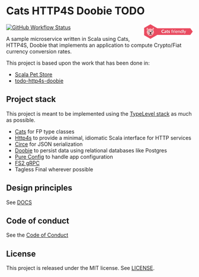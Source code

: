 # Cats HTTP4S Doobie TODO

<a href="https://typelevel.org/cats/"><img src="https://raw.githubusercontent.com/typelevel/cats/c23130d2c2e4a320ba4cde9a7c7895c6f217d305/docs/src/main/resources/microsite/img/cats-badge.svg" height="40px" align="right" alt="Cats friendly" /></a>
[![GitHub Workflow Status](https://img.shields.io/github/workflow/status/sentenza/cats-http4s-crypto/Scala%20CI)](https://github.com/sentenza/cats-http4s-crypto/actions?query=workflow%3A%22Scala+CI%22)

A sample microservice written in Scala using Cats, HTTP4S, Doobie that implements an application to compute Crypto/Fiat
currency conversion rates. 

This project is based upon the work that has been done in:

* [Scala Pet Store](https://github.com/pauljamescleary/scala-pet-store)
* [todo-http4s-doobie](https://github.com/jaspervz/todo-http4s-doobie/tree/master/src/main/scala)

## Project stack

This project is meant to be implemented using the [TypeLevel stack](https://typelevel.org/) as much as possible.

* [Cats](https://typelevel.org/cats/) for FP type classes
* [Http4s](http://http4s.org/) to provide a minimal, idiomatic Scala interface for HTTP services
* [Circe](https://circe.github.io/circe/) for JSON serialization
* [Doobie](https://github.com/tpolecat/doobie) to persist data using relational databases like Postgres
* [Pure Config](https://github.com/pureconfig/pureconfig) to handle app configuration
* [FS2 gRPC]()
* Tagless Final wherever possible

## Design principles

See [DOCS](/DOCS.md)

## Code of conduct

See the [Code of Conduct](/CODE_OF_CONDUCT.md)

## License

This project is released under the MIT license. See [LICENSE](/LICENSE.md).
